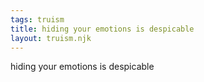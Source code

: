 ```yaml
---
tags: truism
title: hiding your emotions is despicable
layout: truism.njk
---
```


hiding your emotions is despicable